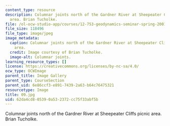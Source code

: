 ```yaml
---
content_type: resource
description: Columnar joints north of the Gardner River at Sheepeater Cliffs picnic
  area. Brian Tucholke.
file: /ol-ocw-studio-app/courses/12-753-geodynamics-seminar-spring-2001/62da4cd805390a532372cc75f33abf5b_09.jpg
file_size: 118496
file_type: image/jpeg
image_metadata:
  caption: Columnar joints north of the Gardner River at Sheepeater Cliffs picnic
    area.
  credit: Image courtesy of Brian Tucholke.
  image-alt: Columnar joints.
learning_resource_types: []
license: https://creativecommons.org/licenses/by-nc-sa/4.0/
ocw_type: OCWImage
parent_title: Image Gallery
parent_type: CourseSection
parent_uid: 6e86ccf3-e891-7439-2a63-b64c76475321
resourcetype: Image
title: 09.jpg
uid: 62da4cd8-0539-0a53-2372-cc75f33abf5b
---
```

Columnar joints north of the Gardner River at Sheepeater Cliffs picnic area. Brian Tucholke.